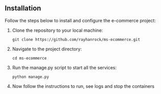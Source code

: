 ## Installation

Follow the steps below to install and configure the e-commerce project:

1. Clone the repository to your local machine:

   ```shell
   git clone https://github.com/rayhanrock/ms-ecommerce.git
   ```

2. Navigate to the project directory:
   ```shell
   cd ms-ecommerce
   ```

3. Run the manage.py script to start all the services:

   ```shell
   python manage.py
   ```
4. Now follow the instructions to run, see logs and stop the containers